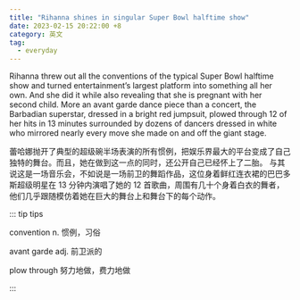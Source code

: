 ```yaml
---
title: "Rihanna shines in singular Super Bowl halftime show"
date: 2023-02-15 20:22:00 +8
category: 英文
tag:
  - everyday
---
```


Rihanna threw out all the conventions of the typical Super Bowl halftime show and turned entertainment’s largest platform into something all her own. And she did it while also revealing that she is pregnant with her second child. More an avant garde dance piece than a concert, the Barbadian superstar, dressed in a bright red jumpsuit, plowed through 12 of her hits in 13 minutes surrounded by dozens of dancers dressed in white who mirrored nearly every move she made on and off the giant stage.

蕾哈娜抛开了典型的超级碗半场表演的所有惯例，把娱乐界最大的平台变成了自己独特的舞台。而且，她在做到这一点的同时，还公开自己已经怀上了二胎。 与其说这是一场音乐会，不如说是一场前卫的舞蹈作品，这位身着鲜红连衣裙的巴巴多斯超级明星在 13 分钟内演唱了她的 12 首歌曲，周围有几十个身着白衣的舞者，他们几乎跟随模仿着她在巨大的舞台上和舞台下的每个动作。

::: tip tips

convention n. 惯例，习俗

avant garde adj. 前卫派的

plow through 努力地做，费力地做

:::
